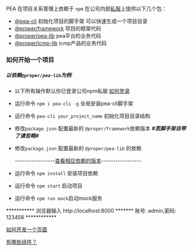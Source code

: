 
PEA 在项目关系管理上依赖于 `npm` 
在公司内部[私服](http://nexus.propersoft.cn:8081/)上提供以下几个包：

-  [@pea-cli](http://nexus.propersoft.cn:8081/repository/npm-internal/pea-cli/-/pea-cli-0.5.0.tgz) 初始化项目的脚手架 可以快速生成一个项目目录
-  [@proper/framework](http://nexus.propersoft.cn:8081/repository/npm-internal/@pea/framework/-/framework-0.4.4.tgz) 项目的框架代码
-  [@proper/pea-lib](http://nexus.propersoft.cn:8081/repository/npm-internal/@proper/pea-lib/-/pea-lib-0.6.0-rc.1.tgz) pea平台的业务代码
-  [@proper/icmp-lib](http://nexus.propersoft.cn:8081/repository/npm-internal/@proper/icmp-lib/-/icmp-lib-0.6.0-beta.1.tgz) icmp产品的业务代码


###  如何开始一个项目
##### 以依赖`@proper/pea-lib`为例
- 以下所有操作默认你已登录公司npm私服 [如何登录](https://github.com/propersoft-cn/proper-enterprise-app#%E4%BD%BF%E7%94%A8)
- 运行命令 `npm i pea-cli -g` 全局安装pea-cli脚手架 
- 运行命令 `pea-cli your_project_name` 初始化项目目录结构
- 修改`package.json`  配置最新的 `@proper/framework`依赖版本   ***#若脚手架自带了请忽略#***
- 修改`package.json` 配置最新的  `@proper/pea-lib` 的依赖

    -----------------[查看相应依赖的版本](./LOOKUPVERSION.md)-----------------
- 运行命令 `npm install` 安装项目依赖
- 运行命令 `npm start` 启动项目
- 运行命令 `npm run mock`启动mock服务

*********** 浏览器输入 http://localhost:8000 ******* 账号: admin,密码: 123456 ************

[如何开发一个页面](./CONTRIBUTING.md)

[有哪些组件？](./src/lib/components/COMPONENTS.md)


